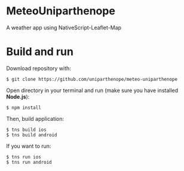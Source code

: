 # MeteoUniparthenope
A weather app using NativeScript-Leaflet-Map

# Build and run
Download repository with:  
``` console
$ git clone https://github.com/uniparthenope/meteo-uniparthenope
```
Open directory in your terminal and run (make sure you have installed **Node.js**):
```console
$ npm install
```
Then, build application:
```console
$ tns build ios
$ tns build android
```
If you want to run:
```console
$ tns run ios
$ tns run android
```
